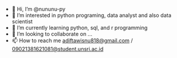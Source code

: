 - 👋 Hi, I’m @nununu-py
- 👀 I’m interested in python programing, data analyst and also data scientist
- 🌱 I’m currently learning python, sql, and r programming
- 💞️ I’m looking to collaborate on ...
- 📫 How to reach me adiftawisnu818@gmail.com / 09021381621081@student.unsri.ac.id

<!---
nununu-py/nununu-py is a ✨ special ✨ repository because its `README.md` (this file) appears on your GitHub profile.
You can click the Preview link to take a look at your changes.
--->
